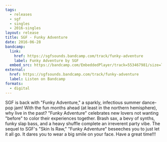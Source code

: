 ```yaml
---
tags:
  - releases
  - sgf
  - singles
  - 2016-singles
layout: release
title: SGF - Funky Adventure
date: 2016-06-28
bandcamp:
  link:
    href: https://sgfsounds.bandcamp.com/track/funky-adventure
    label: Funky Adventure by SGF
  embed_src: https://bandcamp.com/EmbeddedPlayer/track=553467981/size=large/bgcol=ffffff/linkcol=0687f5/tracklist=false/artwork=small/transparent=true/
external:
  href: https://sgfsounds.bandcamp.com/track/funky-adventure
  label: Listen on Bandcamp
formats:
  - digital
---
```


SGF is back with "Funky Adventure," a sparkly, infectious summer dance-pop jam!
With the fun months ahead (at least in the northern hemisphere), why live in
the past? "Funky Adventure" celebrates new lovers not wanting "before" to color
their experiences together. Brash sax, a bevy of synths, funky slap bass, and a
heavy shuffle complete an irreverent party vibe. The sequel to SGF's "Skin Is
Raw," "Funky Adventure" beseeches you to just let it all go. It dares you to
wear a big smile on your face. Have a great time!!!

